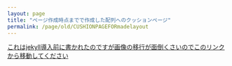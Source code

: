 ```yaml
---
layout: page
title: "ページ作成時点までで作成した配列へのクッションページ"
permalink: /page/old/CUSHIONPAGEFORmadelayout
---
```


[これはjekyll導入前に書かれたのですが画像の移行が面倒くさいのでこのリンクから移動してください](/portfolio/madelayout/index.html)

